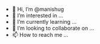 - 👋 Hi, I’m @manishug
- 👀 I’m interested in ...
- 🌱 I’m currently learning ...
- 💞️ I’m looking to collaborate on ...
- 📫 How to reach me ...

<!---
manishug/manishug is a ✨ special ✨ repository because its `README.md` (this file) appears on your GitHub profile.
You can click the Preview link to take a look at your changes.
--->
